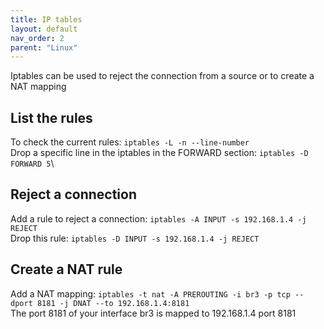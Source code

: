 ```yaml
---
title: IP tables
layout: default
nav_order: 2
parent: "Linux"
---
```


Iptables can be used to reject the connection from a source or to create a NAT mapping

## List the rules

To check the current rules: `iptables -L -n --line-number`\
Drop a specific line in the iptables in the FORWARD section: `iptables -D FORWARD 5`\

## Reject a connection

Add a rule to reject a connection: `iptables -A INPUT -s 192.168.1.4 -j REJECT`\
Drop this rule: `iptables -D INPUT -s 192.168.1.4 -j REJECT`

## Create a NAT rule

Add a NAT mapping: `iptables -t nat -A PREROUTING -i br3 -p tcp --dport 8181 -j DNAT --to 192.168.1.4:8181`\
The port 8181 of your interface br3 is mapped to 192.168.1.4 port 8181
